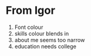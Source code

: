 # From Igor 
1. Font colour
2. skills colour blends in 
3. about me seems too narrow
4. education needs college